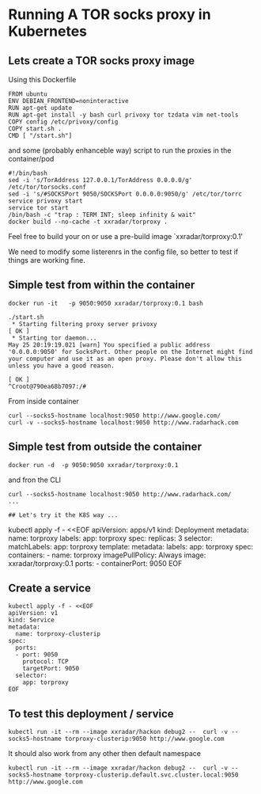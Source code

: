 # Running A TOR socks proxy in Kubernetes

## Lets create a TOR socks proxy image
Using this Dockerfile
```
FROM ubuntu
ENV DEBIAN_FRONTEND=noninteractive
RUN apt-get update
RUN apt-get install -y bash curl privoxy tor tzdata vim net-tools
COPY config /etc/privoxy/config
COPY start.sh .
CMD [ "/start.sh"]
```
and some (probably enhanceble way) script to run the proxies in the container/pod
```
#!/bin/bash
sed -i 's/TorAddress 127.0.0.1/TorAddress 0.0.0.0/g' /etc/tor/torsocks.conf
sed -i 's/#SOCKSPort 9050/SOCKSPort 0.0.0.0:9050/g' /etc/tor/torrc
service privoxy start
service tor start
/bin/bash -c "trap : TERM INT; sleep infinity & wait"
docker build --no-cache -t xxradar/torproxy .    
```
Feel free to build your on or use a pre-build image `xxradar/torproxy:0.1'

We need to modify some listerenrs in the config file, so better to test if things are working fine.

## Simple test from within the container
```
docker run -it   -p 9050:9050 xxradar/torproxy:0.1 bash

./start.sh
 * Starting filtering proxy server privoxy                                                                                                                                                           [ OK ]
 * Starting tor daemon...                                                                                                                                                                                   May 25 20:19:19.021 [warn] You specified a public address '0.0.0.0:9050' for SocksPort. Other people on the Internet might find your computer and use it as an open proxy. Please don't allow this unless you have a good reason.
                                                                                                                                                                                                     [ OK ]
^Croot@790ea68b7097:/#
```
From inside container
```
curl --socks5-hostname localhost:9050 http://www.google.com/
curl -v --socks5-hostname localhost:9050 http://www.radarhack.com
````

## Simple test from outside the container
```
docker run -d  -p 9050:9050 xxradar/torproxy:0.1
```
and fron the CLI
```
curl --socks5-hostname localhost:9050 http://www.radarhack.com/
...

## Let's try it the K8S way ...
```
kubectl apply -f - <<EOF
apiVersion: apps/v1
kind: Deployment
metadata:
  name: torproxy
  labels:
    app: torproxy
spec:
  replicas: 3
  selector:
    matchLabels:
      app: torproxy
  template:
    metadata:
      labels:
        app: torproxy
    spec:
      containers:
      - name: torproxy
        imagePullPolicy: Always
        image: xxradar/torproxy:0.1
        ports:
        - containerPort: 9050
EOF


## Create a service
```
kubectl apply -f - <<EOF
apiVersion: v1
kind: Service
metadata:
  name: torproxy-clusterip
spec:
  ports:
  - port: 9050
    protocol: TCP
    targetPort: 9050
  selector:
    app: torproxy
EOF
```
## To test this deployment / service 
```
kubectl run -it --rm --image xxradar/hackon debug2 --  curl -v --socks5-hostname torproxy-clusterip:9050 http://www.google.com
```
It should also work from any other then default namespace
```
kubectl run -it --rm --image xxradar/hackon debug2 --  curl -v --socks5-hostname torproxy-clusterip.default.svc.cluster.local:9050 http://www.google.com
```